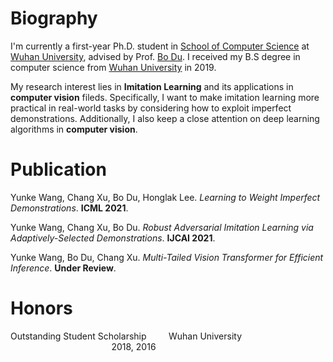 # Biography
I'm currently a first-year Ph.D. student in [School of Computer Science](http://cs.whu.edu.cn/) at [Wuhan University](https://www.whu.edu.cn/), advised by Prof. [Bo Du](http://cs.whu.edu.cn/teacherinfo.aspx?id=254). I received my B.S degree in computer science from [Wuhan University](https://www.whu.edu.cn/) in 2019.

My research interest lies in __Imitation Learning__ and its applications in __computer vision__ fileds. Specifically, I want to make imitation learning more practical in real-world tasks by considering how to exploit imperfect demonstrations. Additionally, I also keep a close attention on deep learning algorithms in __computer vision__. 

# Publication
Yunke Wang, Chang Xu, Bo Du, Honglak Lee. _Learning to Weight Imperfect Demonstrations_. __ICML 2021__.

Yunke Wang, Chang Xu, Bo Du. _Robust Adversarial Imitation Learning via Adaptively-Selected Demonstrations_. __IJCAI 2021__.

Yunke Wang, Bo Du, Chang Xu. _Multi-Tailed Vision Transformer for Efficient Inference_. __Under Review__.

# Honors   
Outstanding Student Scholarship              &nbsp;&nbsp;&nbsp;&nbsp;&nbsp;&nbsp;&nbsp; Wuhan University &nbsp;&nbsp;&nbsp;&nbsp;&nbsp;&nbsp;&nbsp;&nbsp;&nbsp;&nbsp;&nbsp;&nbsp;&nbsp;&nbsp;&nbsp;&nbsp;&nbsp;&nbsp;&nbsp;&nbsp;&nbsp;&nbsp;&nbsp;&nbsp;&nbsp;&nbsp;&nbsp;&nbsp;&nbsp;&nbsp;&nbsp;&nbsp;&nbsp;&nbsp;&nbsp;&nbsp;&nbsp;&nbsp;&nbsp; &nbsp;2018,&nbsp;2016  


